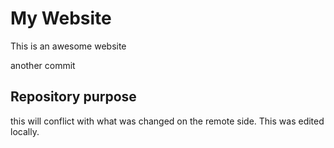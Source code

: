 # My Website

This is an awesome website

another commit

## Repository purpose

this will conflict with what was changed on the remote side. This was edited locally. 